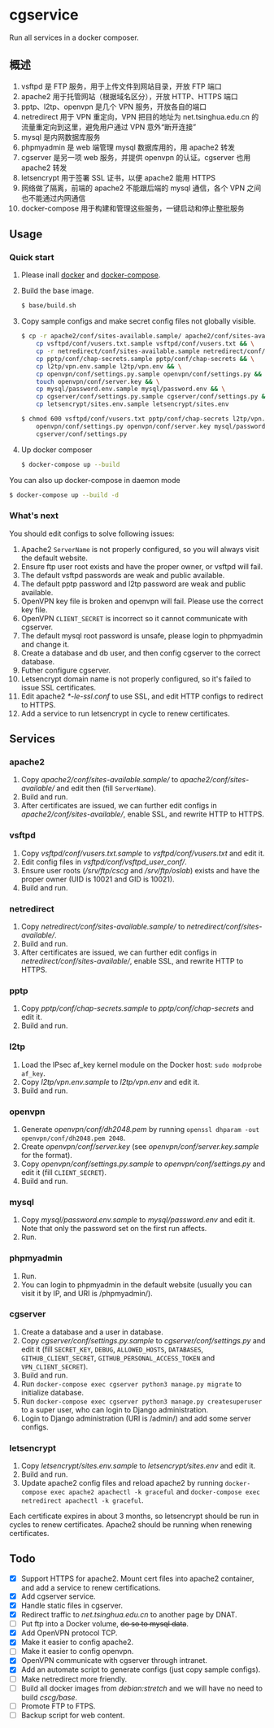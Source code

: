 # cgservice

Run all services in a docker composer.

## 概述

1. vsftpd 是 FTP 服务，用于上传文件到网站目录，开放 FTP 端口
1. apache2 用于托管网站（根据域名区分），开放 HTTP、HTTPS 端口
1. pptp、l2tp、openvpn 是几个 VPN 服务，开放各自的端口
1. netredirect 用于 VPN 重定向，VPN 把目的地址为 net.tsinghua.edu.cn 的流量重定向到这里，避免用户通过 VPN 意外“断开连接”
1. mysql 是内网数据库服务
1. phpmyadmin 是 web 端管理 mysql 数据库用的，用 apache2 转发
1. cgserver 是另一项 web 服务，并提供 openvpn 的认证。cgserver 也用 apache2 转发
1. letsencrypt 用于签署 SSL 证书，以便 apache2 能用 HTTPS
1. 网络做了隔离，前端的 apache2 不能跟后端的 mysql 通信，各个 VPN 之间也不能通过内网通信
1. docker-compose 用于构建和管理这些服务，一键启动和停止整批服务

## Usage

### Quick start
1. Please inall [docker](https://docs.docker.com/install/linux/docker-ce/debian/) and [docker-compose](https://docs.docker.com/compose/install/).

1. Build the base image.

   ```sh
   $ base/build.sh
   ```

1. Copy sample configs and make secret config files not globally visible.

   ```sh
   $ cp -r apache2/conf/sites-available.sample/ apache2/conf/sites-available/ && \
       cp vsftpd/conf/vusers.txt.sample vsftpd/conf/vusers.txt && \
       cp -r netredirect/conf/sites-available.sample netredirect/conf/sites-available && \
       cp pptp/conf/chap-secrets.sample pptp/conf/chap-secrets && \
       cp l2tp/vpn.env.sample l2tp/vpn.env && \
       cp openvpn/conf/settings.py.sample openvpn/conf/settings.py && \
       touch openvpn/conf/server.key && \
       cp mysql/password.env.sample mysql/password.env && \
       cp cgserver/conf/settings.py.sample cgserver/conf/settings.py && \
       cp letsencrypt/sites.env.sample letsencrypt/sites.env

   $ chmod 600 vsftpd/conf/vusers.txt pptp/conf/chap-secrets l2tp/vpn.env \
       openvpn/conf/settings.py openvpn/conf/server.key mysql/password.env \
       cgserver/conf/settings.py
   ```

1. Up docker composer

   ```sh
   $ docker-compose up --build
   ```

  You can also up docker-compose in daemon mode

   ```sh
   $ docker-compose up --build -d
   ```

### What's next

You should edit configs to solve following issues:

1. Apache2 `ServerName` is not properly configured, so you will always visit the default website.
1. Ensure ftp user root exists and have the proper owner, or vsftpd will fail.
1. The default vsftpd passwords are weak and public available.
1. The default pptp password and l2tp password are weak and public available.
1. OpenVPN key file is broken and openvpn will fail. Please use the correct key file.
1. OpenVPN `CLIENT_SECRET` is incorrect so it cannot communicate with cgserver.
1. The default mysql root password is unsafe, please login to phpmyadmin and change it.
1. Create a database and db user, and then config cgserver to the correct database.
1. Futher configure cgserver.
1. Letsencrypt domain name is not properly configured, so it's failed to issue SSL certificates.
1. Edit apache2 *\*-le-ssl.conf* to use SSL, and edit HTTP configs to redirect to HTTPS.
1. Add a service to run letsencrypt in cycle to renew certificates.

## Services

### apache2

1. Copy *apache2/conf/sites-available.sample/* to *apache2/conf/sites-available/* and edit then (fill `ServerName`).
1. Build and run.
1. After certificates are issued, we can further edit configs in *apache2/conf/sites-available/*, enable SSL, and rewrite HTTP to HTTPS.

### vsftpd

1. Copy *vsftpd/conf/vusers.txt.sample* to *vsftpd/conf/vusers.txt* and edit it.
1. Edit config files in *vsftpd/conf/vsftpd_user_conf/*.
1. Ensure user roots (*/srv/ftp/cscg* and */srv/ftp/oslab*) exists and have the proper owner (UID is 10021 and GID is 10021).
1. Build and run.

### netredirect

1. Copy *netredirect/conf/sites-available.sample/* to *netredirect/conf/sites-available/*.
1. Build and run.
1. After certificates are issued, we can further edit configs in *netredirect/conf/sites-available/*, enable SSL, and rewrite HTTP to HTTPS.

### pptp

1. Copy *pptp/conf/chap-secrets.sample* to *pptp/conf/chap-secrets* and edit it.
1. Build and run.

### l2tp

1. Load the IPsec af_key kernel module on the Docker host: `sudo modprobe af_key`.
1. Copy *l2tp/vpn.env.sample* to *l2tp/vpn.env* and edit it.
1. Build and run.

### openvpn

1. Generate *openvpn/conf/dh2048.pem* by running `openssl dhparam -out openvpn/conf/dh2048.pem 2048`.
1. Create *openvpn/conf/server.key* (see *openvpn/conf/server.key.sample* for the format).
1. Copy *openvpn/conf/settings.py.sample* to *openvpn/conf/settings.py* and edit it (fill `CLIENT_SECRET`).
1. Build and run.

### mysql

1. Copy *mysql/password.env.sample* to *mysql/password.env* and edit it. Note that only the password set on the first run affects.
1. Run.

### phpmyadmin

1. Run.
1. You can login to phpmyadmin in the default website (usually you can visit it by IP, and URI is /phpmyadmin/).

### cgserver

1. Create a database and a user in database.
1. Copy *cgserver/conf/settings.py.sample* to *cgserver/conf/settings.py* and edit it (fill `SECRET_KEY`, `DEBUG`, `ALLOWED_HOSTS`, `DATABASES`, `GITHUB_CLIENT_SECRET`, `GITHUB_PERSONAL_ACCESS_TOKEN` and `VPN_CLIENT_SECRET`).
1. Build and run.
1. Run `docker-compose exec cgserver python3 manage.py migrate` to initialize database.
1. Run `docker-compose exec cgserver python3 manage.py createsuperuser` to a super user, who can login to Django administration.
1. Login to Django administration (URI is /admin/) and add some server configs.

### letsencrypt

1. Copy *letsencrypt/sites.env.sample* to *letsencrypt/sites.env* and edit it.
1. Build and run.
1. Update apache2 config files and reload apache2 by running `docker-compose exec apache2 apachectl -k graceful` and `docker-compose exec netredirect apachectl -k graceful`.

Each certificate expires in about 3 months, so letsencrypt should be run in cycles to renew certificates. Apache2 should be running when renewing certificates.

## Todo

- [x] Support HTTPS for apache2. Mount cert files into apache2 container, and add a service to renew certifications.
- [x] Add cgserver service.
- [x] Handle static files in cgserver.
- [x] Redirect traffic to *net.tsinghua.edu.cn* to another page by DNAT.
- [ ] Put ftp into a Docker volume, ~~do so to mysql data~~.
- [x] Add OpenVPN protocol TCP.
- [x] Make it easier to config apache2.
- [ ] Make it easier to config openvpn.
- [x] OpenVPN communicate with cgserver through intranet.
- [x] Add an automate script to generate configs (just copy sample configs).
- [ ] Make netredirect more friendly.
- [ ] Build all docker images from *debian:stretch* and we will have no need to build *cscg/base*.
- [ ] Promote FTP to FTPS.
- [ ] Backup script for web content.
